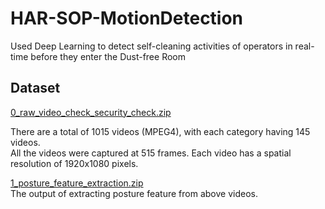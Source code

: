 # HAR-SOP-MotionDetection
 Used Deep Learning to detect self-cleaning activities of operators in real-time before they enter the Dust-free Room

## Dataset

[0_raw_video_check_security_check.zip](https://drive.google.com/uc?export=download&id=1rMqTzyLOiVlXNxiOHZXGDOJk1GkkI_Am)  
  
There are a total of 1015 videos (MPEG4), with each category having 145 videos.  
All the videos were captured at 515 frames. Each video has a spatial resolution of 1920x1080 pixels.  

[1_posture_feature_extraction.zip](https://drive.google.com/uc?export=download&id=1vHI8d2Hln6iX1rl-JXq3QDcAcilt1fvX)  
The output of extracting posture feature from above videos.  




